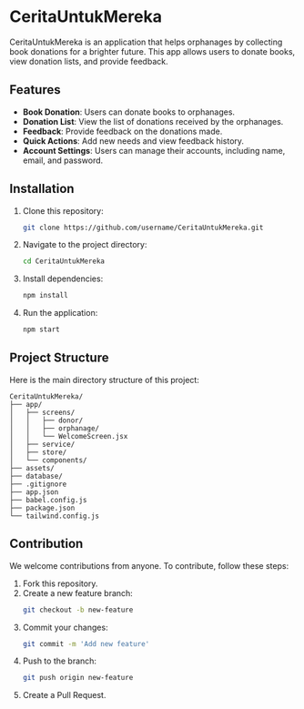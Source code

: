 # CeritaUntukMereka

CeritaUntukMereka is an application that helps orphanages by collecting book donations for a brighter future. This app allows users to donate books, view donation lists, and provide feedback.

## Features

- **Book Donation**: Users can donate books to orphanages.
- **Donation List**: View the list of donations received by the orphanages.
- **Feedback**: Provide feedback on the donations made.
- **Quick Actions**: Add new needs and view feedback history.
- **Account Settings**: Users can manage their accounts, including name, email, and password.

## Installation

1. Clone this repository:
    ```bash
    git clone https://github.com/username/CeritaUntukMereka.git
    ```
2. Navigate to the project directory:
    ```bash
    cd CeritaUntukMereka
    ```
3. Install dependencies:
    ```bash
    npm install
    ```
4. Run the application:
    ```bash
    npm start
    ```

## Project Structure

Here is the main directory structure of this project:

```plaintext
CeritaUntukMereka/
├── app/
│   ├── screens/
│   │   ├── donor/
│   │   ├── orphanage/
│   │   └── WelcomeScreen.jsx
│   ├── service/
│   ├── store/
│   └── components/
├── assets/
├── database/
├── .gitignore
├── app.json
├── babel.config.js
├── package.json
└── tailwind.config.js
```

## Contribution

We welcome contributions from anyone. To contribute, follow these steps:

1. Fork this repository.
2. Create a new feature branch:
    ```bash
    git checkout -b new-feature
    ```
3. Commit your changes:
    ```bash
    git commit -m 'Add new feature'
    ```
4. Push to the branch:
    ```bash
    git push origin new-feature
    ```
5. Create a Pull Request.
